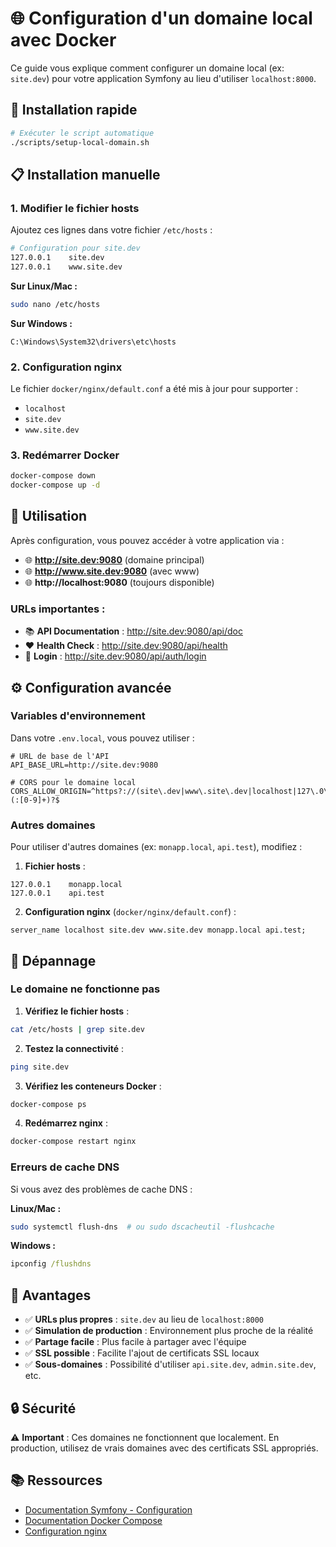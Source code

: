 # 🌐 Configuration d'un domaine local avec Docker

Ce guide vous explique comment configurer un domaine local (ex: `site.dev`) pour votre application Symfony au lieu d'utiliser `localhost:8000`.

## 🚀 Installation rapide

```bash
# Exécuter le script automatique
./scripts/setup-local-domain.sh
```

## 📋 Installation manuelle

### 1. Modifier le fichier hosts

Ajoutez ces lignes dans votre fichier `/etc/hosts` :

```bash
# Configuration pour site.dev
127.0.0.1    site.dev
127.0.0.1    www.site.dev
```

**Sur Linux/Mac :**
```bash
sudo nano /etc/hosts
```

**Sur Windows :**
```
C:\Windows\System32\drivers\etc\hosts
```

### 2. Configuration nginx

Le fichier `docker/nginx/default.conf` a été mis à jour pour supporter :
- `localhost`
- `site.dev`
- `www.site.dev`

### 3. Redémarrer Docker

```bash
docker-compose down
docker-compose up -d
```

## 🎯 Utilisation

Après configuration, vous pouvez accéder à votre application via :

- 🌐 **http://site.dev:9080** (domaine principal)
- 🌐 **http://www.site.dev:9080** (avec www)
- 🌐 **http://localhost:9080** (toujours disponible)

### URLs importantes :

- 📚 **API Documentation** : http://site.dev:9080/api/doc
- ❤️ **Health Check** : http://site.dev:9080/api/health
- 🔐 **Login** : http://site.dev:9080/api/auth/login

## ⚙️ Configuration avancée

### Variables d'environnement

Dans votre `.env.local`, vous pouvez utiliser :

```env
# URL de base de l'API
API_BASE_URL=http://site.dev:9080

# CORS pour le domaine local
CORS_ALLOW_ORIGIN=^https?://(site\.dev|www\.site\.dev|localhost|127\.0\.0\.1)(:[0-9]+)?$
```

### Autres domaines

Pour utiliser d'autres domaines (ex: `monapp.local`, `api.test`), modifiez :

1. **Fichier hosts** :
```
127.0.0.1    monapp.local
127.0.0.1    api.test
```

2. **Configuration nginx** (`docker/nginx/default.conf`) :
```nginx
server_name localhost site.dev www.site.dev monapp.local api.test;
```

## 🔧 Dépannage

### Le domaine ne fonctionne pas

1. **Vérifiez le fichier hosts** :
```bash
cat /etc/hosts | grep site.dev
```

2. **Testez la connectivité** :
```bash
ping site.dev
```

3. **Vérifiez les conteneurs Docker** :
```bash
docker-compose ps
```

4. **Redémarrez nginx** :
```bash
docker-compose restart nginx
```

### Erreurs de cache DNS

Si vous avez des problèmes de cache DNS :

**Linux/Mac :**
```bash
sudo systemctl flush-dns  # ou sudo dscacheutil -flushcache
```

**Windows :**
```cmd
ipconfig /flushdns
```

## 🌟 Avantages

- ✅ **URLs plus propres** : `site.dev` au lieu de `localhost:8000`
- ✅ **Simulation de production** : Environnement plus proche de la réalité
- ✅ **Partage facile** : Plus facile à partager avec l'équipe
- ✅ **SSL possible** : Facilite l'ajout de certificats SSL locaux
- ✅ **Sous-domaines** : Possibilité d'utiliser `api.site.dev`, `admin.site.dev`, etc.

## 🔒 Sécurité

⚠️ **Important** : Ces domaines ne fonctionnent que localement. En production, utilisez de vrais domaines avec des certificats SSL appropriés.

## 📚 Ressources

- [Documentation Symfony - Configuration](https://symfony.com/doc/current/configuration.html)
- [Documentation Docker Compose](https://docs.docker.com/compose/)
- [Configuration nginx](https://nginx.org/en/docs/)
